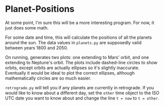 # Planet-Positions

At some point, I'm sure this will be a more interesting program.
For now, it just does some math.

For some date and time, this will calculate the positions of all the planets around the sun.
The data values in `planets.py` are supposedly valid between years 1800 and 2050.

On running, generates two plots: one extending to Mars' orbit, and one extending to Neptune's orbit.
The plots include dashed-line circles to show orbits, except orbits are actually ellipses so it's slightly inaccurate.
Eventually it would be ideal to plot the correct ellipses, although mathematically circles are so much easier.

`retrograde.py` will tell you if any planets are currently in retrograde. 
If you would like to know about a different day, set the `other` time object to the ISO UTC date you want to know about
and change the line `t = now` to `t = other`. 
